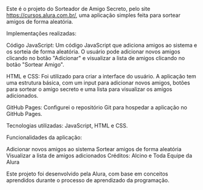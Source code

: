 Este é o projeto do Sorteador de Amigo Secreto, pelo site https://cursos.alura.com.br/, uma aplicação simples feita para sortear amigos de forma aleatória.

Implementações realizadas:

Código JavaScript: Um código JavaScript que adiciona amigos ao sistema e os sorteia de forma aleatória.
O usuário pode adicionar novos amigos clicando no botão "Adicionar" e visualizar a lista de amigos clicando no botão "Sortear Amigo".

HTML e CSS: Foi utilizado para criar a interface do usuário. A aplicação tem uma estrutura básica, com um input para adicionar novos amigos, botões para sortear o amigo secreto e uma lista para visualizar os amigos adicionados.

GitHub Pages: Configurei o repositório Git para hospedar a aplicação no GitHub Pages.

Tecnologias utilizadas: JavaScript, HTML e CSS.

Funcionalidades da aplicação:

Adicionar novos amigos ao sistema
Sortear amigos de forma aleatória
Visualizar a lista de amigos adicionados
Créditos: Alcino e Toda Equipe da Alura

Este projeto foi desenvolvido pela Alura, com base em conceitos aprendidos durante o processo de aprendizado da programação.
